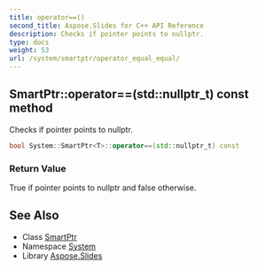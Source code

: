```yaml
---
title: operator==()
second_title: Aspose.Slides for C++ API Reference
description: Checks if pointer points to nullptr.
type: docs
weight: 53
url: /system/smartptr/operator_equal_equal/
---
```

## SmartPtr::operator==(std::nullptr_t) const method


Checks if pointer points to nullptr.

```cpp
bool System::SmartPtr<T>::operator==(std::nullptr_t) const
```


### Return Value

True if pointer points to nullptr and false otherwise.

## See Also

* Class [SmartPtr](../)
* Namespace [System](../../)
* Library [Aspose.Slides](../../../)